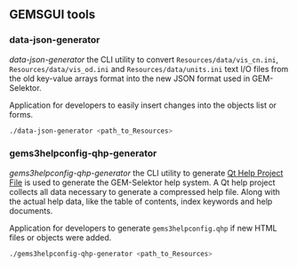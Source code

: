 ## GEMSGUI tools


### data-json-generator

*data-json-generator* the CLI utility to convert `Resources/data/vis_cn.ini`, `Resources/data/vis_od.ini` and
`Resources/data/units.ini` text I/O files from the old key-value arrays format into the new JSON format used in GEM-Selektor.

Application for developers to easily insert changes into the objects list or forms.

```sh
./data-json-generator <path_to_Resources> 
```

### gems3helpconfig-qhp-generator

*gems3helpconfig-qhp-generator* the CLI utility to generate [Qt Help Project File](https://doc.qt.io/qt-6/qthelpproject.html) is used to generate the GEM-Selektor help system.
A Qt help project collects all data necessary to generate a compressed help file. Along with the actual help data, like the table of contents, index keywords and help documents.

Application for developers to generate `gems3helpconfig.qhp` if new HTML files or objects were added.

```sh
./gems3helpconfig-qhp-generator <path_to_Resources> 
```


